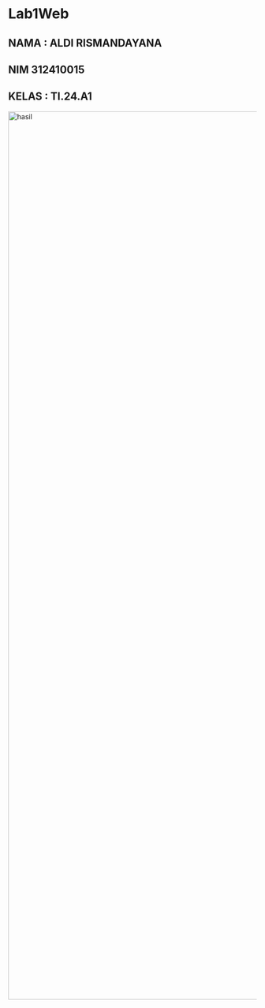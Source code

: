 # Lab1Web
## NAMA : ALDI RISMANDAYANA
## NIM 312410015
## KELAS : TI.24.A1
<img width="2871" height="1799" alt="hasil" src="https://github.com/user-attachments/assets/723fd597-5f09-4260-b840-c7919738e679" />
